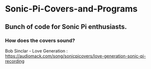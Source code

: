 # Sonic-Pi-Covers-and-Programs
## Bunch of code for Sonic Pi enthusiasts.
### How does the covers sound?
  Bob Sinclar - Love Generation : https://audiomack.com/song/sonicpicovers/love-generation-sonic-pi-recording
